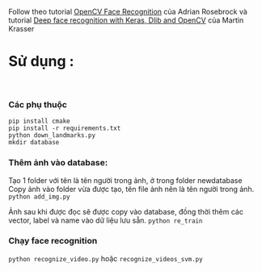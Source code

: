 Follow theo tutorial [OpenCV Face Recognition](https://www.pyimagesearch.com/2018/09/24/opencv-face-recognition/?fbclid=IwAR04A4zlejp4faM49f3GkJITtKSAQ-ZNtmEH0oAQY6Xs3STGH8cDpTuu4ZA) của Adrian Rosebrock và tutorial [Deep face recognition with Keras, Dlib and OpenCV](https://krasserm.github.io/2018/02/07/deep-face-recognition/) của Martin Krasser

# Sử dụng : 
<br>

### Các phụ thuộc
`pip install cmake`<br>
`pip install -r requirements.txt`<br>
`python down_landmarks.py`<br>
`mkdir database` <br>

### Thêm ảnh vào database:
Tạo 1 folder với tên là tên người trong ảnh, ở trong folder newdatabase <br>
Copy ảnh vào folder vừa được tạo, tên file ảnh nên là tên người trong ảnh.<br>
`python add_img.py`

Ảnh sau khi được đọc sẽ được copy vào database, đồng thời thêm các vector, label và name vào dữ liệu lưu sẵn.
`python re_train`
<br>

### Chạy face recognition
`python recognize_video.py`
hoặc 
`recognize_videos_svm.py`
